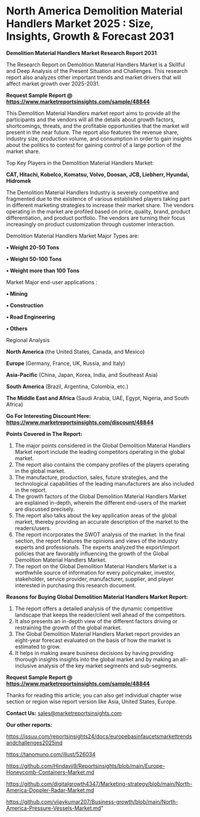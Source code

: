 # North America Demolition Material Handlers Market 2025 : Size, Insights, Growth & Forecast 2031

<strong>Demolition Material Handlers Market Research Report 2031</strong>

The Research Report on Demolition Material Handlers Market is a Skillful and Deep Analysis of the Present Situation and Challenges. This research report also analyzes other important trends and market drivers that will affect market growth over 2025-2031.

<strong>Request Sample Report @ <a href=https://www.marketreportsinsights.com/sample/48844>https://www.marketreportsinsights.com/sample/48844</a></strong>

This Demolition Material Handlers market report aims to provide all the participants and the vendors will all the details about growth factors, shortcomings, threats, and the profitable opportunities that the market will present in the near future. The report also features the revenue share, industry size, production volume, and consumption in order to gain insights about the politics to contest for gaining control of a large portion of the market share.

Top Key Players in the Demolition Material Handlers Market:

<strong>CAT, Hitachi, Kobelco, Komatsu, Volvo, Doosan, JCB, Liebherr, Hyundai, Hidromek</strong>

The Demolition Material Handlers Industry is severely competitive and fragmented due to the existence of various established players taking part in different marketing strategies to increase their market share. The vendors operating in the market are profiled based on price, quality, brand, product differentiation, and product portfolio. The vendors are turning their focus increasingly on product customization through customer interaction.

Demolition Material Handlers Market Major Types are:

<strong>•  Weight 20-50 Tons

•  Weight 50-100 Tons

•  Weight more than 100 Tons</strong>

Market Major end-user applications :

<strong>•  Mining

•  Construction

•  Road Engineering

•  Others</strong>

Regional Analysis

</u><strong><b>North America</b></strong> (the United States, Canada, and Mexico)

<strong><b>Europe </b></strong>(Germany, France, UK, Russia, and Italy)

<strong><b>Asia-Pacific</b></strong> (China, Japan, Korea, India, and Southeast Asia)

<strong><b>South America</b></strong> (Brazil, Argentina, Colombia, etc.)

<strong><b>The Middle East and Africa</b></strong> (Saudi Arabia, UAE, Egypt, Nigeria, and South Africa)

<strong>Go For Interesting Discount Here: <a href=https://www.marketreportsinsights.com/discount/48844>https://www.marketreportsinsights.com/discount/48844</a></strong>

<strong>Points Covered in The Report:</strong>
<ol>
  <li>The major points considered in the Global Demolition Material Handlers Market report include the leading competitors operating in the global market.</li>
  <li>The report also contains the company profiles of the players operating in the global market.</li>
  <li>The manufacture, production, sales, future strategies, and the technological capabilities of the leading manufacturers are also included in the report.</li>
  <li>The growth factors of the Global Demolition Material Handlers Market are explained in-depth, wherein the different end-users of the market are discussed precisely.</li>
  <li>The report also talks about the key application areas of the global market, thereby providing an accurate description of the market to the readers/users.</li>
  <li>The report incorporates the SWOT analysis of the market. In the final section, the report features the opinions and views of the industry experts and professionals. The experts analyzed the export/import policies that are favorably influencing the growth of the Global Demolition Material Handlers Market.</li>
  <li>The report on the Global Demolition Material Handlers Market is a worthwhile source of information for every policymaker, investor, stakeholder, service provider, manufacturer, supplier, and player interested in purchasing this research document.</li>
</ol>
<strong>Reasons for Buying Global Demolition Material Handlers Market Report:</strong>

<ol>
  <li>The report offers a detailed analysis of the dynamic competitive landscape that keeps the reader/client well ahead of the competitors.</li>
  <li>It also presents an in-depth view of the different factors driving or restraining the growth of the global market.</li>
  <li>The Global Demolition Material Handlers Market report provides an eight-year forecast evaluated on the basis of how the market is estimated to grow.</li>
  <li>It helps in making aware business decisions by having providing thorough insights insights into the global market and by making an all-inclusive analysis of the key market segments and sub-segments.</li>
</ol>
<strong>Request Sample Report @ <a href=https://www.marketreportsinsights.com/sample/48844>https://www.marketreportsinsights.com/sample/48844</a></strong>


Thanks for reading this article; you can also get individual chapter wise section or region wise report version like Asia, United States, Europe.

<strong>Contact Us:</strong>
sales@marketreportsinsights.com

<strong>Our other reports:</strong>

<a href=https://issuu.com/reportsinsights24/docs/europebasinfaucetsmarkettrendsandchallenges2025ind>https://issuu.com/reportsinsights24/docs/europebasinfaucetsmarkettrendsandchallenges2025ind</a>

<a href=https://tanomuno.com/illust/526034>https://tanomuno.com/illust/526034</a>

<a href=https://github.com/Hindavii9/Reportsinsights/blob/main/Europe-Honeycomb-Containers-Market.md>https://github.com/Hindavii9/Reportsinsights/blob/main/Europe-Honeycomb-Containers-Market.md</a>

<a href=https://github.com/digitalgrowth4347/Marketing-strategy/blob/main/North-America-Doppler-Radar-Market.md>https://github.com/digitalgrowth4347/Marketing-strategy/blob/main/North-America-Doppler-Radar-Market.md</a>

<a href=https://github.com/vijaykumar207/Business-growth/blob/main/North-America-Pressure-Vessels-Market.md>https://github.com/vijaykumar207/Business-growth/blob/main/North-America-Pressure-Vessels-Market.md</a>"
